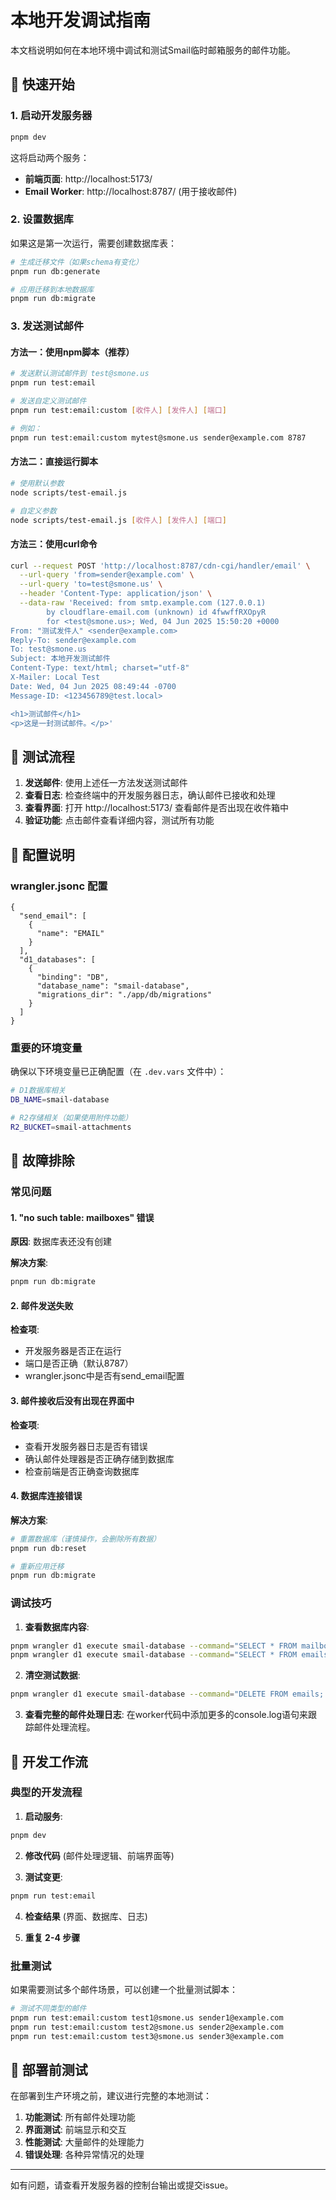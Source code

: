 # 本地开发调试指南

本文档说明如何在本地环境中调试和测试Smail临时邮箱服务的邮件功能。

## 🚀 快速开始

### 1. 启动开发服务器

```bash
pnpm dev
```

这将启动两个服务：
- **前端页面**: http://localhost:5173/
- **Email Worker**: http://localhost:8787/ (用于接收邮件)

### 2. 设置数据库

如果这是第一次运行，需要创建数据库表：

```bash
# 生成迁移文件（如果schema有变化）
pnpm run db:generate

# 应用迁移到本地数据库
pnpm run db:migrate
```

### 3. 发送测试邮件

#### 方法一：使用npm脚本（推荐）

```bash
# 发送默认测试邮件到 test@smone.us
pnpm run test:email

# 发送自定义测试邮件
pnpm run test:email:custom [收件人] [发件人] [端口]

# 例如：
pnpm run test:email:custom mytest@smone.us sender@example.com 8787
```

#### 方法二：直接运行脚本

```bash
# 使用默认参数
node scripts/test-email.js

# 自定义参数
node scripts/test-email.js [收件人] [发件人] [端口]
```

#### 方法三：使用curl命令

```bash
curl --request POST 'http://localhost:8787/cdn-cgi/handler/email' \
  --url-query 'from=sender@example.com' \
  --url-query 'to=test@smone.us' \
  --header 'Content-Type: application/json' \
  --data-raw 'Received: from smtp.example.com (127.0.0.1)
        by cloudflare-email.com (unknown) id 4fwwffRXOpyR
        for <test@smone.us>; Wed, 04 Jun 2025 15:50:20 +0000
From: "测试发件人" <sender@example.com>
Reply-To: sender@example.com
To: test@smone.us
Subject: 本地开发测试邮件
Content-Type: text/html; charset="utf-8"
X-Mailer: Local Test
Date: Wed, 04 Jun 2025 08:49:44 -0700
Message-ID: <123456789@test.local>

<h1>测试邮件</h1>
<p>这是一封测试邮件。</p>'
```

## 📧 测试流程

1. **发送邮件**: 使用上述任一方法发送测试邮件
2. **查看日志**: 检查终端中的开发服务器日志，确认邮件已接收和处理
3. **查看界面**: 打开 http://localhost:5173/ 查看邮件是否出现在收件箱中
4. **验证功能**: 点击邮件查看详细内容，测试所有功能

## 🔧 配置说明

### wrangler.jsonc 配置

```jsonc
{
  "send_email": [
    {
      "name": "EMAIL"
    }
  ],
  "d1_databases": [
    {
      "binding": "DB",
      "database_name": "smail-database",
      "migrations_dir": "./app/db/migrations"
    }
  ]
}
```

### 重要的环境变量

确保以下环境变量已正确配置（在 `.dev.vars` 文件中）：

```bash
# D1数据库相关
DB_NAME=smail-database

# R2存储相关（如果使用附件功能）
R2_BUCKET=smail-attachments
```

## 🐛 故障排除

### 常见问题

#### 1. "no such table: mailboxes" 错误

**原因**: 数据库表还没有创建

**解决方案**:
```bash
pnpm run db:migrate
```

#### 2. 邮件发送失败

**检查项**:
- 开发服务器是否正在运行
- 端口是否正确（默认8787）
- wrangler.jsonc中是否有send_email配置

#### 3. 邮件接收后没有出现在界面中

**检查项**:
- 查看开发服务器日志是否有错误
- 确认邮件处理器是否正确存储到数据库
- 检查前端是否正确查询数据库

#### 4. 数据库连接错误

**解决方案**:
```bash
# 重置数据库（谨慎操作，会删除所有数据）
pnpm run db:reset

# 重新应用迁移
pnpm run db:migrate
```

### 调试技巧

1. **查看数据库内容**:
```bash
pnpm wrangler d1 execute smail-database --command="SELECT * FROM mailboxes;"
pnpm wrangler d1 execute smail-database --command="SELECT * FROM emails;"
```

2. **清空测试数据**:
```bash
pnpm wrangler d1 execute smail-database --command="DELETE FROM emails; DELETE FROM mailboxes;"
```

3. **查看完整的邮件处理日志**:
在worker代码中添加更多的console.log语句来跟踪邮件处理流程。

## 📝 开发工作流

### 典型的开发流程

1. **启动服务**:
```bash
pnpm dev
```

2. **修改代码** (邮件处理逻辑、前端界面等)

3. **测试变更**:
```bash
pnpm run test:email
```

4. **检查结果** (界面、数据库、日志)

5. **重复 2-4 步骤**

### 批量测试

如果需要测试多个邮件场景，可以创建一个批量测试脚本：

```bash
# 测试不同类型的邮件
pnpm run test:email:custom test1@smone.us sender1@example.com
pnpm run test:email:custom test2@smone.us sender2@example.com
pnpm run test:email:custom test3@smone.us sender3@example.com
```

## 🚀 部署前测试

在部署到生产环境之前，建议进行完整的本地测试：

1. **功能测试**: 所有邮件处理功能
2. **界面测试**: 前端显示和交互
3. **性能测试**: 大量邮件的处理能力
4. **错误处理**: 各种异常情况的处理

---

如有问题，请查看开发服务器的控制台输出或提交issue。 